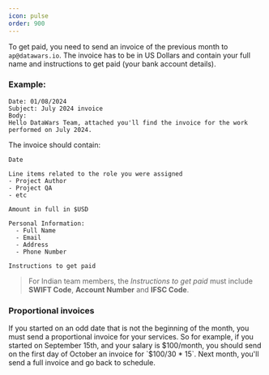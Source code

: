 ```yaml
---
icon: pulse
order: 900
---
```


To get paid, you need to send an invoice of the previous month to `ap@datawars.io`.
The invoice has to be in US Dollars and contain your full name and instructions to get paid (your bank account details).

### Example:

```
Date: 01/08/2024
Subject: July 2024 invoice
Body:
Hello DataWars Team, attached you'll find the invoice for the work performed on July 2024.
```

The invoice should contain:

```
Date

Line items related to the role you were assigned
- Project Author
- Project QA
- etc

Amount in full in $USD

Personal Information:
  - Full Name
  - Email
  - Address
  - Phone Number

Instructions to get paid
```
> For Indian team members, the *Instructions to get paid* must include **SWIFT Code**, **Account Number** and **IFSC Code**.

### Proportional invoices

If you started on an odd date that is not the beginning of the month, you must send a proportional invoice for your services. So for example, if you started on September 15th, and your salary is $100/month, you should send on the first day of October an invoice for `$100/30 * 15`. Next month, you'll send a full invoice and go back to schedule.
